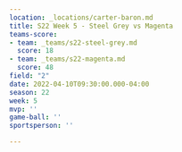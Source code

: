 ```yaml
---
location: _locations/carter-baron.md
title: S22 Week 5 - Steel Grey vs Magenta
teams-score:
- team: _teams/s22-steel-grey.md
  score: 18
- team: _teams/s22-magenta.md
  score: 48
field: "2"
date: 2022-04-10T09:30:00.000-04:00
season: 22
week: 5
mvp: ''
game-ball: ''
sportsperson: ''

---
```


